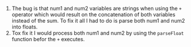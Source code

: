 1. The bug is that num1 and num2 variables are strings when using the `+` operator which would result on the concatenation of both variables instead of the sum. To fix it all I had to do is parse both num1 and num2 into floats.
2. Tox fix it I would process both num1 and num2 by using the `parseFloat` function befor the `+` executes.